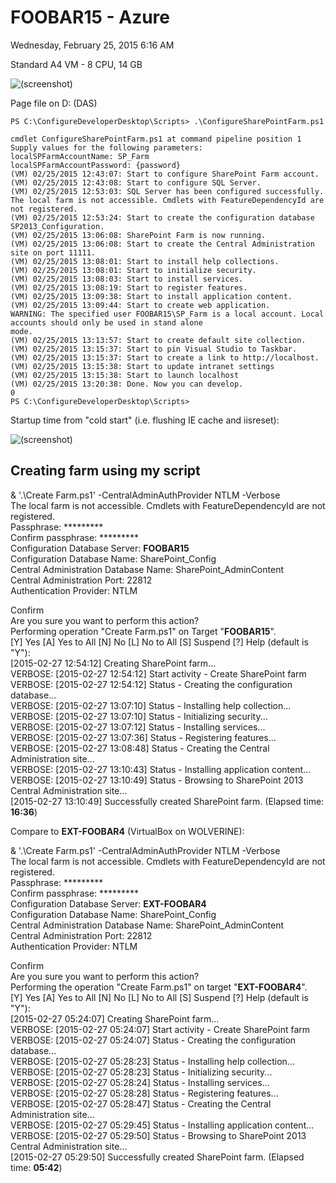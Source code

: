 ﻿# FOOBAR15 - Azure

Wednesday, February 25, 2015
6:16 AM

Standard A4 VM - 8 CPU, 14 GB

![(screenshot)](https://assets.technologytoolbox.com/screenshots/DA/0EBCD9008812784FF8402D22E5FFB4684034EFDA.png)

Page file on D: (DAS)

```Text
PS C:\ConfigureDeveloperDesktop\Scripts> .\ConfigureSharePointFarm.ps1

cmdlet ConfigureSharePointFarm.ps1 at command pipeline position 1
Supply values for the following parameters:
localSPFarmAccountName: SP_Farm
localSPFarmAccountPassword: {password}
(VM) 02/25/2015 12:43:07: Start to configure SharePoint Farm account.
(VM) 02/25/2015 12:43:08: Start to configure SQL Server.
(VM) 02/25/2015 12:53:03: SQL Server has been configured successfully.
The local farm is not accessible. Cmdlets with FeatureDependencyId are not registered.
(VM) 02/25/2015 12:53:24: Start to create the configuration database SP2013_Configuration.
(VM) 02/25/2015 13:06:08: SharePoint Farm is now running.
(VM) 02/25/2015 13:06:08: Start to create the Central Administration site on port 11111.
(VM) 02/25/2015 13:08:01: Start to install help collections.
(VM) 02/25/2015 13:08:01: Start to initialize security.
(VM) 02/25/2015 13:08:03: Start to install services.
(VM) 02/25/2015 13:08:19: Start to register features.
(VM) 02/25/2015 13:09:38: Start to install application content.
(VM) 02/25/2015 13:09:44: Start to create web application.
WARNING: The specified user FOOBAR15\SP_Farm is a local account. Local accounts should only be used in stand alone
mode.
(VM) 02/25/2015 13:13:57: Start to create default site collection.
(VM) 02/25/2015 13:15:37: Start to pin Visual Studio to Taskbar.
(VM) 02/25/2015 13:15:37: Start to create a link to http://localhost.
(VM) 02/25/2015 13:15:38: Start to update intranet settings
(VM) 02/25/2015 13:15:38: Start to launch localhost
(VM) 02/25/2015 13:20:38: Done. Now you can develop.
0
PS C:\ConfigureDeveloperDesktop\Scripts>
```

Startup time from "cold start" (i.e. flushing IE cache and iisreset):

![(screenshot)](https://assets.technologytoolbox.com/screenshots/D5/3229B66CCCD0E7A203800AA4E5A17334E7B3A4D5.png)

## Creating farm using my script

& '.\\Create Farm.ps1' -CentralAdminAuthProvider NTLM -Verbose\
The local farm is not accessible. Cmdlets with FeatureDependencyId are not registered.\
Passphrase: \*\*\*\*\*\*\*\*\*\
Confirm passphrase: \*\*\*\*\*\*\*\*\*\
Configuration Database Server: **FOOBAR15**\
Configuration Database Name: SharePoint_Config\
Central Administration Database Name: SharePoint_AdminContent\
Central Administration Port: 22812\
Authentication Provider: NTLM

Confirm\
Are you sure you want to perform this action?\
Performing operation "Create Farm.ps1" on Target "**FOOBAR15**".\
[Y] Yes [A] Yes to All [N] No [L] No to All [S] Suspend [?] Help (default is "Y"):\
[2015-02-27 12:54:12] Creating SharePoint farm...\
VERBOSE: [2015-02-27 12:54:12] Start activity - Create SharePoint farm\
VERBOSE: [2015-02-27 12:54:12] Status - Creating the configuration database...\
VERBOSE: [2015-02-27 13:07:10] Status - Installing help collection...\
VERBOSE: [2015-02-27 13:07:10] Status - Initializing security...\
VERBOSE: [2015-02-27 13:07:12] Status - Installing services...\
VERBOSE: [2015-02-27 13:07:36] Status - Registering features...\
VERBOSE: [2015-02-27 13:08:48] Status - Creating the Central Administration site...\
VERBOSE: [2015-02-27 13:10:43] Status - Installing application content...\
VERBOSE: [2015-02-27 13:10:49] Status - Browsing to SharePoint 2013 Central Administration site...\
[2015-02-27 13:10:49] Successfully created SharePoint farm. (Elapsed time: **16:36**)

Compare to **EXT-FOOBAR4** (VirtualBox on WOLVERINE):

& '.\\Create Farm.ps1' -CentralAdminAuthProvider NTLM -Verbose\
The local farm is not accessible. Cmdlets with FeatureDependencyId are not registered.\
Passphrase: \*\*\*\*\*\*\*\*\*\
Confirm passphrase: \*\*\*\*\*\*\*\*\*\
Configuration Database Server: **EXT-FOOBAR4**\
Configuration Database Name: SharePoint_Config\
Central Administration Database Name: SharePoint_AdminContent\
Central Administration Port: 22812\
Authentication Provider: NTLM

Confirm\
Are you sure you want to perform this action?\
Performing the operation "Create Farm.ps1" on target "**EXT-FOOBAR4**".\
[Y] Yes [A] Yes to All [N] No [L] No to All [S] Suspend [?] Help (default is "Y"):\
[2015-02-27 05:24:07] Creating SharePoint farm...\
VERBOSE: [2015-02-27 05:24:07] Start activity - Create SharePoint farm\
VERBOSE: [2015-02-27 05:24:07] Status - Creating the configuration database...\
VERBOSE: [2015-02-27 05:28:23] Status - Installing help collection...\
VERBOSE: [2015-02-27 05:28:23] Status - Initializing security...\
VERBOSE: [2015-02-27 05:28:24] Status - Installing services...\
VERBOSE: [2015-02-27 05:28:28] Status - Registering features...\
VERBOSE: [2015-02-27 05:28:47] Status - Creating the Central Administration site...\
VERBOSE: [2015-02-27 05:29:45] Status - Installing application content...\
VERBOSE: [2015-02-27 05:29:50] Status - Browsing to SharePoint 2013 Central Administration site...\
[2015-02-27 05:29:50] Successfully created SharePoint farm. (Elapsed time: **05:42**)
